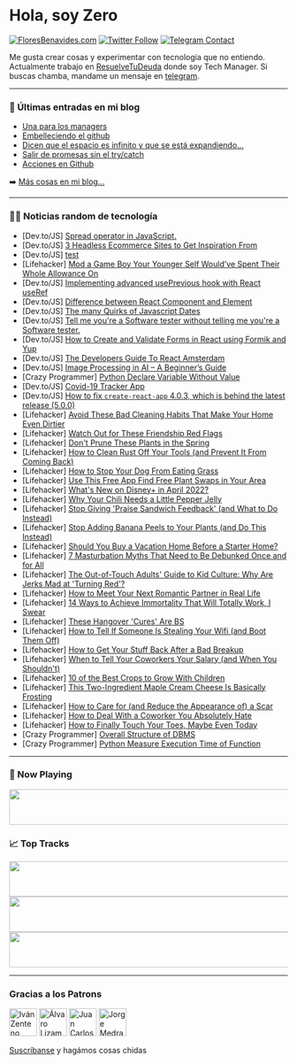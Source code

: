 # Hola, soy Zero

[![FloresBenavides.com](https://img.shields.io/website?down_message=oops&label=MiBlog&style=for-the-badge&up_message=online&url=https%3A%2F%2Ffloresbenavides.com)](https://floresbenavides.com) [![Twitter Follow](https://img.shields.io/twitter/follow/ZeroDragon?color=%231DA1F2&label=Follow&logo=twitter&logoColor=ffffff&style=for-the-badge)](https://twitter.com/zerodragon) [![Telegram Contact](https://img.shields.io/badge/escr%C3%ADbeme-ZeroDragon-%2326A5E4?style=for-the-badge&logo=telegram)](https://t.me/zerodragon)

Me gusta crear cosas y experimentar con tecnología que no entiendo.
Actualmente trabajo en [ResuelveTuDeuda](http://github.com/resuelve) donde soy Tech Manager.
Si buscas chamba, mandame un mensaje en [telegram](https://t.me/zerodragon).

---

### 📕 Últimas entradas en mi blog
<!-- BLOG-POST-LIST:START -->
- [Una para los managers](https://floresbenavides.com/una-para-los-managers/)
- [Embelleciendo el github](https://floresbenavides.com/embelleciendo-el-github/)
- [Dicen que el espacio es infinito y que se está expandiendo…](https://floresbenavides.com/dicen-que-el-espacio-es-infinito-y-que-se-esta-expandiendo/)
- [Salir de promesas sin el try/catch](https://floresbenavides.com/salir-de-promesas-sin-el-try-catch/)
- [Acciones en Github](https://floresbenavides.com/acciones-en-github/)
<!-- BLOG-POST-LIST:END -->

➡️ [Más cosas en mi blog...](https://floresbenavides.com)

---

### 👨‍💻 Noticias random de tecnología
<!-- TECH-POSTS:START -->
- [Dev.to/JS] [Spread operator in JavaScript.](https://dev.to/amolshelke2/spread-operator-in-javascript-4p1k)
- [Dev.to/JS] [3 Headless Ecommerce Sites to Get Inspiration From](https://dev.to/cxmmerce/3-headless-ecommerce-sites-to-get-inspiration-from-alj)
- [Dev.to/JS] [test](https://dev.to/see/test-13i1)
- [Lifehacker] [Mod a Game Boy Your Younger Self Would’ve Spent Their Whole Allowance On](https://lifehacker.com/mod-a-game-boy-your-younger-self-would-ve-spent-their-w-1848672691)
- [Dev.to/JS] [Implementing advanced usePrevious hook with React useRef](https://dev.to/adevnadia/implementing-advanced-useprevious-hook-with-react-useref-185l)
- [Dev.to/JS] [Difference between React Component and Element](https://dev.to/davydocsurg/difference-between-react-component-and-element-311l)
- [Dev.to/JS] [The many Quirks of Javascript Dates](https://dev.to/smpnjn/the-many-quirks-of-javascript-dates-19do)
- [Dev.to/JS] [Tell me you&#39;re a Software tester without telling me you&#39;re a Software tester.](https://dev.to/hvm3/tell-me-youre-a-software-tester-without-telling-me-youre-a-software-tester-3m9l)
- [Dev.to/JS] [How to Create and Validate Forms in React using Formik and Yup](https://dev.to/shahednasser/how-to-create-and-validate-forms-in-react-using-formik-and-yup-5e7i)
- [Dev.to/JS] [The Developers Guide To React Amsterdam](https://dev.to/httpjunkie/the-developers-guide-to-react-amsterdam-4382)
- [Dev.to/JS] [Image Processing in AI – A Beginner’s Guide](https://dev.to/rajatchauhan/image-processing-in-ai-a-beginners-guide-1258)
- [Crazy Programmer] [Python Declare Variable Without Value](https://www.thecrazyprogrammer.com/2022/03/python-declare-variable-without-value.html)
- [Dev.to/JS] [Covid-19 Tracker App](https://dev.to/hr21don/covid-19-tracker-app-340d)
- [Dev.to/JS] [How to fix `create-react-app` 4.0.3, which is behind the latest release &lpar;5.0.0&rpar;](https://dev.to/ukaypromise/how-to-fix-create-react-app-403-which-is-behind-the-latest-release-500-4lea)
- [Lifehacker] [Avoid These Bad Cleaning Habits That Make Your Home Even Dirtier](https://lifehacker.com/avoid-these-bad-cleaning-habits-that-make-your-home-eve-1848676646)
- [Lifehacker] [Watch Out for These Friendship Red Flags](https://lifehacker.com/watch-out-for-these-friendship-red-flags-1848676641)
- [Lifehacker] [Don&#39;t Prune These Plants in the Spring](https://lifehacker.com/dont-prune-these-plants-in-the-spring-1848676636)
- [Lifehacker] [How to Clean Rust Off Your Tools &lpar;and Prevent It From Coming Back&rpar;](https://lifehacker.com/how-to-clean-rust-off-your-tools-and-prevent-it-from-c-1848671645)
- [Lifehacker] [How to Stop Your Dog From Eating Grass](https://lifehacker.com/how-to-stop-your-dog-from-eating-grass-1848671657)
- [Lifehacker] [Use This Free App Find Free Plant Swaps in Your Area](https://lifehacker.com/use-this-free-app-find-free-plant-swaps-in-your-area-1848671668)
- [Lifehacker] [What&#39;s New on Disney+ in April 2022?](https://lifehacker.com/wants-new-on-disney-in-april-2022-1848673497)
- [Lifehacker] [Why Your Chili Needs a Little Pepper Jelly](https://lifehacker.com/why-your-chili-needs-a-little-pepper-jelly-1848673412)
- [Lifehacker] [Stop Giving &#39;Praise Sandwich Feedback&#39; &lpar;and What to Do Instead&rpar;](https://lifehacker.com/stop-giving-shit-sandwich-feedback-and-what-to-do-inst-1848671782)
- [Lifehacker] [Stop Adding Banana Peels to Your Plants &lpar;and Do This Instead&rpar;](https://lifehacker.com/stop-adding-banana-peels-to-your-plants-and-do-this-in-1848673011)
- [Lifehacker] [Should You Buy a Vacation Home Before a Starter Home?](https://lifehacker.com/should-you-buy-a-vacation-home-before-a-starter-home-1848672753)
- [Lifehacker] [7 Masturbation Myths That Need to Be Debunked Once and for All](https://lifehacker.com/7-masturbation-myths-that-need-to-be-debunked-once-and-1848657693)
- [Lifehacker] [The Out-of-Touch Adults&#39; Guide to Kid Culture: Why Are Jerks Mad at &#39;Turning Red&#39;?](https://lifehacker.com/the-out-of-touch-adults-guide-to-kid-culture-why-are-a-1848672102)
- [Lifehacker] [How to Meet Your Next Romantic Partner in Real Life](https://lifehacker.com/how-to-meet-your-next-romantic-partner-in-real-life-1848672174)
- [Lifehacker] [14 Ways to Achieve Immortality That Will Totally Work, I Swear](https://lifehacker.com/14-ways-to-achieve-immortality-that-will-totally-work-1848668929)
- [Lifehacker] [These Hangover &#39;Cures&#39; Are BS](https://lifehacker.com/these-hangover-cures-are-bullshit-1848671926)
- [Lifehacker] [How to Tell If Someone Is Stealing Your Wifi &lpar;and Boot Them Off&rpar;](https://lifehacker.com/how-to-tell-if-someone-is-stealing-your-wifi-and-boot-1848669997)
- [Lifehacker] [How to Get Your Stuff Back After a Bad Breakup](https://lifehacker.com/how-to-get-your-stuff-back-after-a-bad-breakup-1848663369)
- [Lifehacker] [When to Tell Your Coworkers Your Salary &lpar;and When You Shouldn&#39;t&rpar;](https://lifehacker.com/when-to-tell-your-coworkers-your-salary-and-when-you-s-1848668657)
- [Lifehacker] [10 of the Best Crops to Grow With Children](https://lifehacker.com/10-of-the-best-crops-to-grow-with-children-1848666436)
- [Lifehacker] [This Two-Ingredient Maple Cream Cheese Is Basically Frosting](https://lifehacker.com/this-two-ingredient-maple-cream-cheese-is-basically-fro-1848669608)
- [Lifehacker] [How to Care for &lpar;and Reduce the Appearance of&rpar; a Scar](https://lifehacker.com/how-to-care-for-and-reduce-the-appearance-of-a-scar-1848667011)
- [Lifehacker] [How to Deal With a Coworker You Absolutely Hate](https://lifehacker.com/how-to-deal-with-a-coworker-you-absolutely-hate-1848655740)
- [Lifehacker] [How to Finally Touch Your Toes, Maybe Even Today](https://lifehacker.com/how-to-finally-touch-your-toes-maybe-even-today-1848668349)
- [Crazy Programmer] [Overall Structure of DBMS](https://www.thecrazyprogrammer.com/2022/03/structure-of-dbms.html)
- [Crazy Programmer] [Python Measure Execution Time of Function](https://www.thecrazyprogrammer.com/2022/03/python-measure-execution-time.html)<!-- TECH-POSTS:END -->

---

### 🎵 Now Playing
<a href="https://spotify-now-playing-dun.vercel.app/now-playing?open"><img src="https://spotify-now-playing-dun.vercel.app/now-playing" width="540" height="64"></a>

### 📈 Top Tracks
<a href="https://spotify-now-playing-dun.vercel.app/top-tracks?i=1&open"><img src="https://spotify-now-playing-dun.vercel.app/top-tracks?i=1" width="540" height="64"></a>
<a href="https://spotify-now-playing-dun.vercel.app/top-tracks?i=2&open"><img src="https://spotify-now-playing-dun.vercel.app/top-tracks?i=2" width="540" height="64"></a>
<a href="https://spotify-now-playing-dun.vercel.app/top-tracks?i=3&open"><img src="https://spotify-now-playing-dun.vercel.app/top-tracks?i=3" width="540" height="64"></a>

---

### Gracias a los Patrons
[<img src="https://avatars.githubusercontent.com/u/243380?v=4" alt="Iván Zenteno" width="50px">](https://github.com/k001) [<img src="https://avatars.githubusercontent.com/u/19955639?v=4" alt="Álvaro Lizama" width="50px">](https://github.com/alvarolizama) [<img src="https://avatars.githubusercontent.com/u/2718753?v=4" alt="Juan Carlos Ruiz" width="50px">](https://github.com/JuanCrg90) [<img src="https://avatars.githubusercontent.com/u/37025?v=4" alt="Jorge Medrano" width="50px">](https://github.com/h1pp1e) 

[Suscríbanse](https://www.patreon.com/zerodragon) y hagámos cosas chidas
